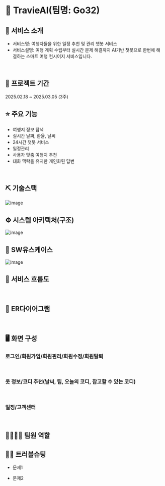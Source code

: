 # 📎 TravieAI(팀명: Go32)


## 👀 서비스 소개
* 서비스명: 여행자들을 위한 일정 추천 및 관리 챗봇 서비스
* 서비스설명: 여행 계획 수립부터 실시간 문제 해결까지 AI기반 챗봇으로 한번에 해결하는 스마트 여행 컨시어지 서비스입니다.
<br>

## 📅 프로젝트 기간
2025.02.18 ~ 2025.03.05 (3주)
<br>

## ⭐ 주요 기능
* 여행지 정보 탐색
* 실시간 날짜, 환율, 날씨
* 24시간 챗봇 서비스
* 일정관리
* 사용자 맞춤 여행지 추천
* 대화 맥락을 유지한 개인화된 답변
<br>

## ⛏ 기술스택
![image](https://github.com/user-attachments/assets/e4e1a466-9e1b-44d7-9b73-2f4f163827d8)


## ⚙ 시스템 아키텍처(구조)
![image](https://github.com/user-attachments/assets/b543d5e6-ed0e-48d0-bcb5-189466185009)
<br>

## 📌 SW유스케이스
![image](https://github.com/user-attachments/assets/d3605506-4541-4b14-8285-6e35be932e32)
<br>

## 📌 서비스 흐름도
<br>

## 📌 ER다이어그램

<br>

## 🖥 화면 구성

### 로그인/회원가입/회원괸리/회원수정/회원탈퇴
<br>

### 옷 정보/코디 추천(날씨, 팁, 오늘의 코디, 참고할 수 있는 코디)

<br>

### 일정/고객센터
<br>

## 👨‍👩‍👦‍👦 팀원 역할


## 🤾‍♂️ 트러블슈팅
  
* 문제1<br>

 
* 문제2<br>
